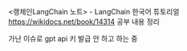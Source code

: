 <랭체인LangChain 노트> - LangChain 한국어 튜토리얼
https://wikidocs.net/book/14314
공부 내용 정리

가난 이슈로 gpt api 키 발급 안 하고 하는 중
